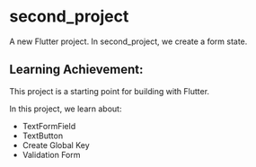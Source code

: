 # second_project

A new Flutter project. In second_project, we create a form state.

## Learning Achievement:
This project is a starting point for building with Flutter.

In this project, we learn about:
 - TextFormField
 - TextButton
 - Create Global Key
 - Validation Form
